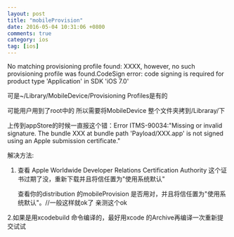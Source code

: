 ```yaml
---
layout: post
title: "mobileProvision"
date: 2016-05-04 10:31:06 +0800
comments: true
category: ios
tag: [ios]
---
```


No matching provisioning profile found: XXXX, however, no such provisioning profile was found.CodeSign error: code signing is required for product type 'Application' in SDK 'iOS 7.0'

可是~/Library/MobileDevice/Provisioning Profiles是有的

可能用户用到了root中的 所以需要将MobileDevice 整个文件夹拷到/Libraray/下


上传到appStore的时候一直报这个错：Error ITMS-90034:"Missing or invalid signature. The bundle XXX at bundle path 'Payload/XXX.app' is not signed using  an Apple submission certificate."

解决方法: 


1. 查看 Apple Worldwide Developer Relations Certification Authority 这个证书过期了没，重新下载并且将信任置为"使用系统默认"

	查看你的distribution 的mobileProvision 是否用对，并且将信任置为"使用系统默认"。//一般这样就ok了 亲测这个ok


2.如果是用xcodebuild 命令编译的，最好用xcode 的Archive再编译一次重新提交试试 